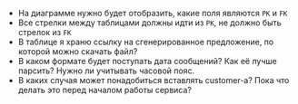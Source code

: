 - На диаграмме нужно будет отобразить, какие поля являются `PK` и `FK`
- Все стрелки между таблицами должны идти из `PK`, не должно быть стрелок из `FK`
- В таблице я храню ссылку на сгенерированное предложение, по которой можно скачать файл?
- В каком формате будет поступать дата сообщений? Как её лучше парсить? Нужно ли учитывать часовой пояс.
- В каких случая может понадобиться вставлять customer-a? Пока что делать это перед началом работы сервиса?